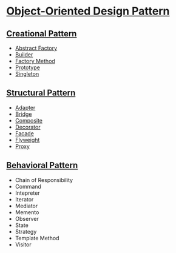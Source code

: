# [Object-Oriented Design Pattern](https://www.javier8a.com/itc/bd1/articulo.pdf)

## [Creational Pattern](./Creational%20Pattern.md)
+ [Abstract Factory](https://github.com/Iris-Song/Object-Oriented-Design-Pattern/blob/main/Creational%20Pattern.md#abstract-factory-kit)
+ [Builder](https://github.com/Iris-Song/Object-Oriented-Design-Pattern/blob/main/Creational%20Pattern.md#builder)
+ [Factory Method](https://github.com/Iris-Song/Object-Oriented-Design-Pattern/blob/main/Creational%20Pattern.md#factory-method-virtual-constructor)
+ [Prototype](https://github.com/Iris-Song/Object-Oriented-Design-Pattern/blob/main/Creational%20Pattern.md#prototype)
+ [Singleton](https://github.com/Iris-Song/Object-Oriented-Design-Pattern/blob/main/Creational%20Pattern.md#singleton)
## [Structural Pattern](./Structural%20Pattern.md)
+ [Adapter](https://github.com/Iris-Song/Object-Oriented-Design-Pattern/blob/main/Structural%20Pattern.md#adapter-wrapper)
+ [Bridge](https://github.com/Iris-Song/Object-Oriented-Design-Pattern/blob/main/Structural%20Pattern.md#bridge-handlebody)
+ [Composite](https://github.com/Iris-Song/Object-Oriented-Design-Pattern/blob/main/Structural%20Pattern.md#composite)
+ [Decorator](https://github.com/Iris-Song/Object-Oriented-Design-Pattern/blob/main/Structural%20Pattern.md#decorator-wrapper)
+ [Facade](https://github.com/Iris-Song/Object-Oriented-Design-Pattern/blob/main/Structural%20Pattern.md#facade)
+ [Flyweight](https://github.com/Iris-Song/Object-Oriented-Design-Pattern/blob/main/Structural%20Pattern.md#facade)
+ [Proxy](https://github.com/Iris-Song/Object-Oriented-Design-Pattern/blob/main/Structural%20Pattern.md#facade)
## [Behavioral Pattern](./Behavioral%20Pattern.md)
+ Chain of Responsibility
+ Command
+ Intepreter
+ Iterator
+ Mediator
+ Memento
+ Observer
+ State
+ Strategy
+ Template Method
+ Visitor